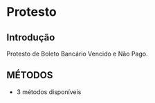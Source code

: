 # Protesto

## Introdução
Protesto de Boleto Bancário Vencido e Não Pago.

## MÉTODOS
- 3 métodos disponíveis

